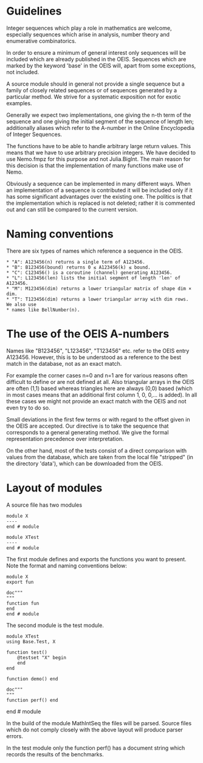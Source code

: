 # Guidelines

Integer sequences which play a role in mathematics are welcome, especially sequences
which arise in analysis, number theory and enumerative combinatorics.

In order to ensure a minimum of general interest only sequences will be included
which are already published in the OEIS. Sequences which are marked by the keyword
'base' in the OEIS will, apart from some exceptions, not included.

A source module should in general not provide a single sequence but a family of
closely related sequences or of sequences generated by a particular method.
We strive for a systematic exposition not for exotic examples.

Generally we expect two implementations, one giving the n-th term of the sequence
and one giving the initial segment of the sequence of length len; additionally
aliases which refer to the A-number in the Online Encyclopedia of Integer Sequences.

The functions have to be able to handle arbitrary large return values. This
means that we have to use arbitrary precision integers. We have decided to use
Nemo.fmpz for this purpose and not Julia.BigInt. The main reason for this decision
is that the implementation of many functions make use of Nemo.

Obviously a sequence can be implemented in many different ways. When an
implementation of a sequence is contributed it will be included only if it
has some significant advantages over the existing one. The politics is that
the implementation which is replaced is not deleted; rather it is commented
out and can still be compared to the current version.

# Naming conventions

There are six types of names which reference a sequence in the OEIS.

    * "A": A123456(n) returns a single term of A123456.
    * "B": B123456(bound) returns 0 ≤ A123456(k) ≤ bound.
    * "C": C123456() is a coroutine (channel) generating A123456.
    * "L": L123456(len) lists the initial segment of length 'len' of A123456.
    * "M": M123456(dim) returns a lower triangular matrix of shape dim × dim.    
    * "T": T123456(dim) returns a lower triangular array with dim rows.
    We also use
    * names like BellNumber(n).

# The use of the OEIS A-numbers

Names like "B123456", "L123456", "T123456" etc. refer to the OEIS entry A123456.
However, this is to be understood as a reference to the best match in the database,
not as an exact match.

For example the corner cases n=0 and n=1 are for various reasons often difficult
to define or are not defined at all. Also triangular arrays in the OEIS are often
(1,1) based whereas triangles here are always (0,0) based (which in most cases
means that an additional first column 1, 0, 0,... is added). In all these cases
we might not provide an exact match with the OEIS and not even try to do so.

Small deviations in the first few terms or with regard to the offset given in the
OEIS are accepted. Our directive is to take the sequence that corresponds to a general
generating method. We give the formal representation precedence over interpretation.

On the other hand, most of the tests consist of a direct comparison with values
from the database, which are taken from the local file "stripped" (in the directory
'data'), which can be downloaded from the OEIS.

# Layout of modules

 A source file has two modules

    module X
    ----
    end # module

    module XTest
    ----
    end # module

The first module defines and exports the functions you want to present. Note the
format and naming conventions below:

    module X
    export fun

    doc"""
    """
    function fun
    end
    end # module

The second module is the test module.

    module XTest
    using Base.Test, X

    function test()
        @testset "X" begin
        end
    end

    function demo() end

    doc"""
    """
    function perf() end

   end # module

In the build of the module MathIntSeq the files will be parsed. Source files
which do not comply closely with the above layout will produce parser errors.

In the test module only the function perf() has a document string which
records the results of the benchmarks.

